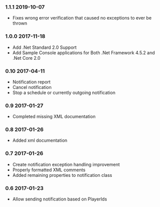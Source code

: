 ### 1.1.1  2019-10-07

- Fixes wrong error verification that caused no exceptions to ever be thrown

### 1.0.0 2017-11-18

- Add .Net Standard 2.0 Support
- Add Sample Console applications for Both .Net Framework 4.5.2 and .Net Core 2.0

### 0.10 2017-04-11

 * Notification report
 * Cancel notification
 * Stop a schedule or currently outgoing notification

### 0.9 2017-01-27

 * Completed missing XML documentation

### 0.8 2017-01-26

 * Added xml documentation

### 0.7 2017-01-26

 * Create notification exception handling improvement
 * Properly formatted XML comments
 * Added remaining properties to notification class

### 0.6 2017-01-23

 * Allow sending notification based on PlayerIds